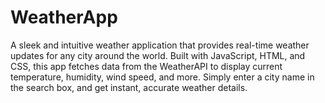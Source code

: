 # WeatherApp
A sleek and intuitive weather application that provides real-time weather updates for any city around the world. Built with JavaScript, HTML, and CSS, this app fetches data from the WeatherAPI to display current temperature, humidity, wind speed, and more. Simply enter a city name in the search box, and get instant, accurate weather details.
